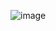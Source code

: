 ![image](https://github.com/Viktorwahlqvist/GOODDAYAPP/blob/main/Sk%C3%A4rmbild%202025-02-03%20153349.png?raw=true)
